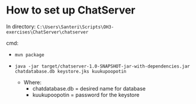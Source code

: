 # How to set up ChatServer

In directory: `C:\Users\Santeri\Scripts\OH3-exercises\ChatServer\chatserver`

cmd:

- `mvn package`
- `java -jar target/chatserver-1.0-SNAPSHOT-jar-with-dependencies.jar chatdatabase.db keystore.jks kuukupoopotin`

    * Where:
        * chatdatabase.db = desired name for database
        * kuukupoopotin = password for the keystore
